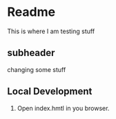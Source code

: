 # Readme

This is where I am testing stuff

## subheader

changing some stuff


## Local Development
1. Open index.hmtl in you browser.